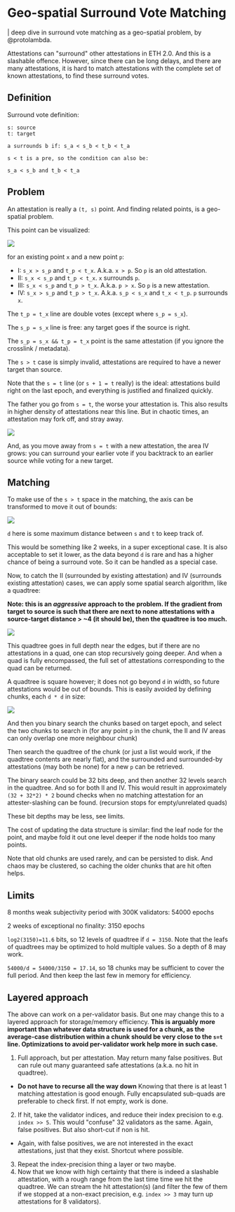 # Geo-spatial Surround Vote Matching

| deep dive in surround vote matching as a geo-spatial problem, by @protolambda.

Attestations can "surround" other attestations in ETH 2.0. And this is a slashable offence.
However, since there can be long delays, and there are many attestations,
 it is hard to match attestations with the complete set of known attestations, to find these surround votes.

## Definition

Surround vote definition:

```
s: source
t: target

a surrounds b if: s_a < s_b < t_b < t_a

s < t is a pre, so the condition can also be:

s_a < s_b and t_b < t_a

```

## Problem

An attestation is really a `(t, s)` point. And finding related points, is a geo-spatial problem.

This point can be visualized:

![](img/surround-problem.png)

for an existing point `x` and a new point `p`:

- I: `s_x > s_p` and `t_p < t_x`. A.k.a. `x > p`. So `p` is an old attestation.
- II: `s_x < s_p` and `t_p < t_x`. `x` surrounds `p`.
- III: `s_x < s_p` and `t_p > t_x`. A.k.a. `p > x`. So `p` is a new attestation.
- IV: `s_x > s_p` and `t_p > t_x`. A.k.a. `s_p < s_x` and `t_x < t_p`. `p` surrounds `x`. 

The `t_p = t_x` line are double votes (except where `s_p = s_x`).

The `s_p = s_x` line is free: any target goes if the source is right.

The `s_p = s_x && t_p = t_x` point is the same attestation (if you ignore the crosslink / metadata).

The `s > t` case is simply invalid, attestations are required to have a newer target than source.

Note that the `s = t` line (or `s + 1 = t` really) is the ideal: 
 attestations build right on the last epoch, and everything is justified and finalized quickly.

The father you go from `s = t`, the worse your attestation is.
This also results in higher density of attestations near this line.
But in chaotic times, an attestation may fork off, and stray away. 

![](img/surround-density.png)

And, as you move away from `s = t` with a new attestation, the area IV grows: 
 you can surround your earlier vote if you backtrack to an earlier source while voting for a new target.

## Matching

To make use of the `s > t` space in the matching, the axis can be transformed to move it out of bounds:
 
![](img/surround-skewed.png)

`d` here is some maximum distance between `s` and `t` to keep track of.

This would be something like 2 weeks, in a super exceptional case.
It is also acceptable to set it lower, as the data beyond `d` is rare and has a higher chance of being a surround vote.
So it can be handled as a special case.

Now, to catch the II (surrounded by existing attestation) and IV (surrounds existing attestation) cases, we can apply some spatial search  algorithm, like a quadtree:

**Note: this is an _aggressive_ approach to the problem. If the gradient from target to source is such that there are
 next to none attestations with a source-target distance > ~4 (it should be), then the quadtree is too much.**  

![](img/surround-quadtree.png)

This quadtree goes in full depth near the edges, but if there are no attestations in a quad, one can stop recursively going deeper.
And when a quad is fully encompassed, the full set of attestations corresponding to the quad can be returned.

A quadtree is square however; it does not go beyond `d` in width, so future attestations would be out of bounds.
This is easily avoided by defining chunks, each `d * d` in size:

![](img/surround-chunks.png)

And then you binary search the chunks based on target epoch, and select the two chunks to search in
 (for any point `p` in the chunk, the II and IV areas can only overlap one more neighbour chunk)

Then search the quadtree of the chunk (or just a list would work, if the quadtree contents are nearly flat),
 and the surrounded and surrounded-by attestations (may both be none) for a new `p` can be retrieved.

The binary search could be 32 bits deep, and then another 32 levels search in the quadtree. And so for both II and IV.
This would result in approximately `(32 + 32*2) * 2` bound checks when no matching attestation for an attester-slashing can be found. (recursion stops for empty/unrelated quads)

These bit depths may be less, see limits.

The cost of updating the data structure is similar: find the leaf node for the point, and maybe fold it out one level deeper if the node holds too many points.

Note that old chunks are used rarely, and can be persisted to disk. And chaos may be clustered, so caching the older chunks that are hit often helps.

## Limits

8 months weak subjectivity period with 300K validators: 54000 epochs

2 weeks of exceptional no finality: 3150 epochs

`log2(3150)=11.6` bits, so 12 levels of quadtree if `d = 3150`. Note that the leafs of quadtrees may be optimized to hold multiple values. So a depth of 8 may work.

`54000/d = 54000/3150 = 17.14`, so 18 chunks may be sufficient to cover the full period. And then keep the last few in memory for efficiency.

## Layered approach

The above can work on a per-validator basis.
But one may change this to a layered approach for storage/memory efficiency.
**This is arguably more important than whatever data structure is used for a chunk, as the average-case distribution within a chunk should be very close to the `s=t` line.
Optimizations to avoid per-validator work help more in such case.**

1. Full approach, but per attestation. May return many false positives. But can rule out many guaranteed safe attestations (a.k.a. no hit in quadtree).
  - **Do not have to recurse all the way down** Knowing that there is at least 1 matching attestation is good enough. Fully encapsulated sub-quads are preferable to check first. If not empty, work is done.
2. If hit, take the validator indices, and reduce their index precision to e.g. `index >> 5`. This would "confuse" 32 validators as the same. Again, false positives. But also short-cut if non is hit.
  - Again, with false positives, we are not interested in the exact attestations, just that they exist. Shortcut where possible.
3. Repeat the index-precision thing a layer or two maybe.
4. Now that we know with high certainty that there is indeed a slashable attestation, with a rough range from the last time time we hit the quadtree. 
   We can stream the hit attestation(s) (and filter the few of them if we stopped at a non-exact precision, e.g. `index >> 3` may turn up attestations for 8 validators).

